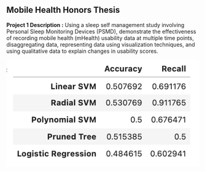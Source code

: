 ## Mobile Health Honors Thesis

**Project 1 Description :** Using a sleep self management study involving Personal Sleep Monitoring Devices (PSMD), demonstrate the effectiveness of recording mobile health (mHealth) usability data at multiple time points, disaggregating data, representing data using visualization techniques, and using qualitative data to explain changes in usability scores.


<img src="images/accruacy.png?raw=true"/>
